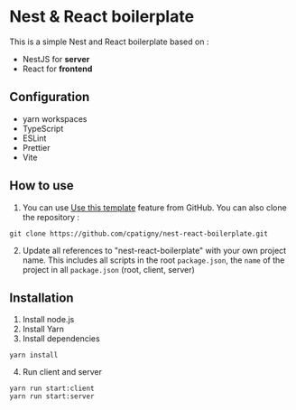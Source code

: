 # Nest & React boilerplate

This is a simple Nest and React boilerplate based on :

- NestJS for **server**
- React for **frontend**

## Configuration

- yarn workspaces
- TypeScript
- ESLint
- Prettier
- Vite

## How to use

1. You can use [Use this template](https://docs.github.com/en/repositories/creating-and-managing-repositories/creating-a-repository-from-a-template) feature from GitHub. You can also clone the repository :

```shell
git clone https://github.com/cpatigny/nest-react-boilerplate.git
```

2. Update all references to "nest-react-boilerplate" with your own project name. This includes all scripts in the root `package.json`, the `name` of the project in all `package.json` (root, client, server)

## Installation

1. Install node.js
2. Install Yarn
3. Install dependencies

```shell
yarn install
```

4. Run client and server

```shell
yarn run start:client
yarn run start:server
```
